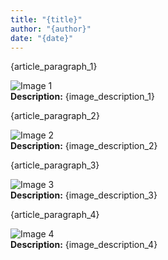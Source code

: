 ```yaml
---
title: "{title}"
author: "{author}"
date: "{date}"
---
```


{article_paragraph_1}

![Image 1](#)  
**Description:** {image_description_1}

{article_paragraph_2}

![Image 2](#)  
**Description:** {image_description_2}

{article_paragraph_3}

![Image 3](#)  
**Description:** {image_description_3}

{article_paragraph_4}

![Image 4](#)  
**Description:** {image_description_4}